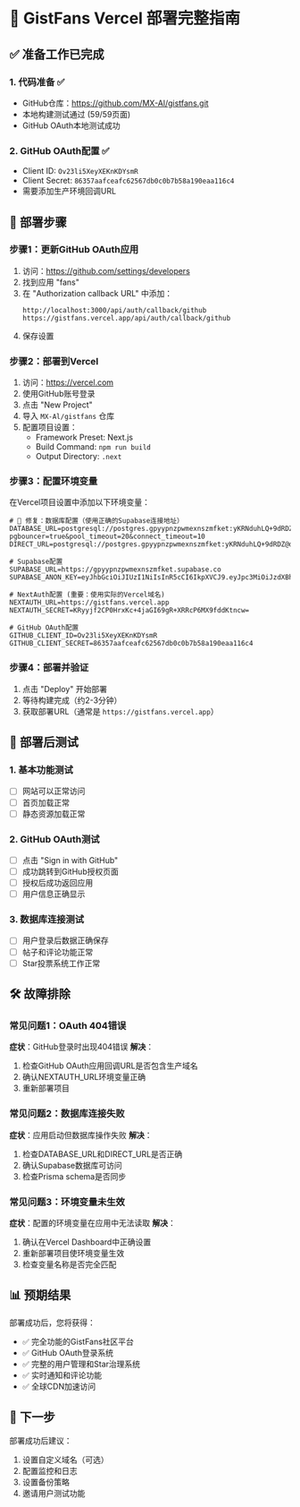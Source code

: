 # 🚀 GistFans Vercel 部署完整指南

## ✅ 准备工作已完成

### 1. 代码准备 ✅
- GitHub仓库：https://github.com/MX-Al/gistfans.git
- 本地构建测试通过 (59/59页面)
- GitHub OAuth本地测试成功

### 2. GitHub OAuth配置 ✅
- Client ID: `Ov23li5XeyXEKnKDYsmR`
- Client Secret: `86357aafceafc62567db0c0b7b58a190eaa116c4`
- 需要添加生产环境回调URL

## 🔧 部署步骤

### 步骤1：更新GitHub OAuth应用
1. 访问：https://github.com/settings/developers
2. 找到应用 "fans"
3. 在 "Authorization callback URL" 中添加：
   ```
   http://localhost:3000/api/auth/callback/github
   https://gistfans.vercel.app/api/auth/callback/github
   ```
4. 保存设置

### 步骤2：部署到Vercel
1. 访问：https://vercel.com
2. 使用GitHub账号登录
3. 点击 "New Project"
4. 导入 `MX-Al/gistfans` 仓库
5. 配置项目设置：
   - Framework Preset: Next.js
   - Build Command: `npm run build`
   - Output Directory: `.next`

### 步骤3：配置环境变量
在Vercel项目设置中添加以下环境变量：

```env
# 🔧 修复：数据库配置（使用正确的Supabase连接地址）
DATABASE_URL=postgresql://postgres.gpyypnzpwmexnszmfket:yKRNduhLQ+9dRDZ@db.gpyypnzpwmexnszmfket.supabase.co:6543/postgres?pgbouncer=true&pool_timeout=20&connect_timeout=10
DIRECT_URL=postgresql://postgres.gpyypnzpwmexnszmfket:yKRNduhLQ+9dRDZ@db.gpyypnzpwmexnszmfket.supabase.co:5432/postgres

# Supabase配置
SUPABASE_URL=https://gpyypnzpwmexnszmfket.supabase.co
SUPABASE_ANON_KEY=eyJhbGciOiJIUzI1NiIsInR5cCI6IkpXVCJ9.eyJpc3MiOiJzdXBhYmFzZSIsInJlZiI6ImdweXlwbnpwd21leG5zem1ma2V0Iiwicm9sZSI6ImFub24iLCJpYXQiOjE3NTIyOTA5MjYsImV4cCI6MjA2Nzg2NjkyNn0.bDkD7t5CTGtmtlUYcddJkSPAgtlZ8mNC4u1NMgB9PeE

# NextAuth配置 (重要：使用实际的Vercel域名)
NEXTAUTH_URL=https://gistfans.vercel.app
NEXTAUTH_SECRET=KRyyjf2CP0HrxKc+4jaGI69gR+XRRcP6MX9fddKtncw=

# GitHub OAuth配置
GITHUB_CLIENT_ID=Ov23li5XeyXEKnKDYsmR
GITHUB_CLIENT_SECRET=86357aafceafc62567db0c0b7b58a190eaa116c4
```

### 步骤4：部署并验证
1. 点击 "Deploy" 开始部署
2. 等待构建完成（约2-3分钟）
3. 获取部署URL（通常是 `https://gistfans.vercel.app`）

## 🧪 部署后测试

### 1. 基本功能测试
- [ ] 网站可以正常访问
- [ ] 首页加载正常
- [ ] 静态资源加载正常

### 2. GitHub OAuth测试
- [ ] 点击 "Sign in with GitHub"
- [ ] 成功跳转到GitHub授权页面
- [ ] 授权后成功返回应用
- [ ] 用户信息正确显示

### 3. 数据库连接测试
- [ ] 用户登录后数据正确保存
- [ ] 帖子和评论功能正常
- [ ] Star投票系统工作正常

## 🛠️ 故障排除

### 常见问题1：OAuth 404错误
**症状**：GitHub登录时出现404错误
**解决**：
1. 检查GitHub OAuth应用回调URL是否包含生产域名
2. 确认NEXTAUTH_URL环境变量正确
3. 重新部署项目

### 常见问题2：数据库连接失败
**症状**：应用启动但数据库操作失败
**解决**：
1. 检查DATABASE_URL和DIRECT_URL是否正确
2. 确认Supabase数据库可访问
3. 检查Prisma schema是否同步

### 常见问题3：环境变量未生效
**症状**：配置的环境变量在应用中无法读取
**解决**：
1. 确认在Vercel Dashboard中正确设置
2. 重新部署项目使环境变量生效
3. 检查变量名称是否完全匹配

## 📊 预期结果

部署成功后，您将获得：
- ✅ 完全功能的GistFans社区平台
- ✅ GitHub OAuth登录系统
- ✅ 完整的用户管理和Star治理系统
- ✅ 实时通知和评论功能
- ✅ 全球CDN加速访问

## 🎯 下一步

部署成功后建议：
1. 设置自定义域名（可选）
2. 配置监控和日志
3. 设置备份策略
4. 邀请用户测试功能
